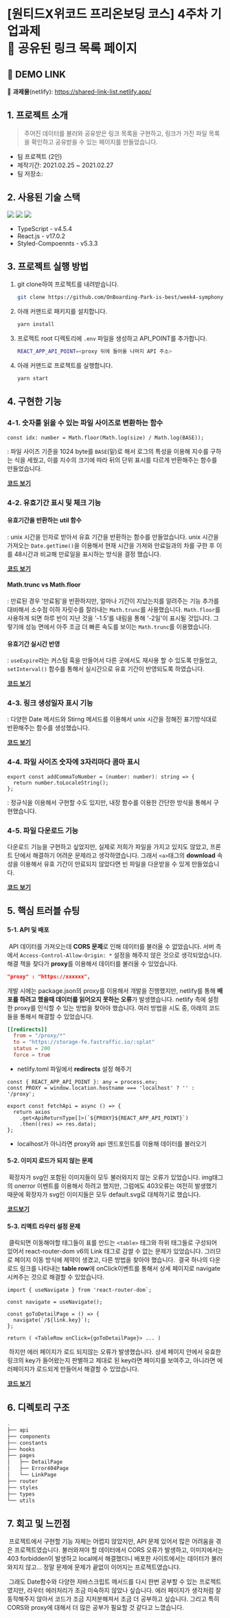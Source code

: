 # [원티드X위코드 프리온보딩 코스] 4주차 기업과제<br /> 🔗 공유된 링크 목록 페이지

## 🚀 DEMO LINK

🔗 **과제물**(netlify): https://shared-link-list.netlify.app/ <br />

##  1. 프로젝트 소개

> 주어진 데이터를 불러와 공유받은 링크 목록을 구현하고, 링크가 가진 파일 목록을 확인하고 공유받을 수 있는 페이지를 만들었습니다.

- 팀 프로젝트 (2인)
- 제작기간: 2021.02.25 ~ 2021.02.27
- 팀 저장소: 

##  2. 사용된 기술 스택

![](https://img.shields.io/badge/TypeScript-3178C6?style=for-the-badge&logo=TypeScript&logoColor=white) ![](https://img.shields.io/badge/React-20232A?style=for-the-badge&logo=react&logoColor=61DAFB) ![](https://img.shields.io/badge/styled--components-DB7093?style=for-the-badge&logo=styled-components&logoColor=white)

- TypeScript - v4.5.4
- React.js - v17.0.2
- Styled-Compoennts - v5.3.3

##  3. 프로젝트 실행 방법

1. git clone하여 프로젝트를 내려받습니다.
   ```bash
   git clone https://github.com/OnBoarding-Park-is-best/week4-symphony-storage
   ```
2. 아래 커맨드로 패키지를 설치합니다.
   ```bash
   yarn install
   ```
3. 프로젝트 root 디렉토리에 `.env` 파일을 생성하고 API_POINT를 추가합니다.
   ```bash
   REACT_APP_API_POINT=<proxy 뒤에 들어올 나머지 API 주소>
   ```
4. 아래 커맨드로 프로젝트를 실행합니다.
   ```bash
   yarn start
   ```

##  4. 구현한 기능

### 4-1. 숫자를 읽을 수 있는 파일 사이즈로 변환하는 함수

```tsx
const idx: number = Math.floor(Math.log(size) / Math.log(BASE));
```

: 파일 사이즈 기준을 1024 byte를 `BASE`(밑)로 해서 로그의 특성을 이용해 지수를 구하는 식을 세웠고, 이를 지수의 크기에 따라 뒤의 단위 표시를 다르게 반환해주는 함수를 만들었습니다.

**[코드 보기](https://github.com/brad-go/wanted-shared-link-list/blob/97a5632ff80380440c77e5f52dd87db7b0e41cca/src/utils/format.ts#L36)**

### 4-2. 유효기간 표시 및 체크 기능

#### 유효기간을 반환하는 util 함수

: unix 시간을 인자로 받아서 유효 기간을 반환하는 함수를 만들었습니다. unix 시간을 가져오는 `Date.getTime()`을 이용해서 현재 시간을 가져와 만료일과의 차를 구한 후 이를 48시간과 비교해 만료일을 표시하는 방식을 결정 했습니다.

 **[코드 보기](https://github.com/brad-go/wanted-shared-link-list/blob/97a5632ff80380440c77e5f52dd87db7b0e41cca/src/utils/format.ts#L22)**

#### Math.trunc vs Math.floor

: 만료된 경우 '만료됨'을 반환하지만, 얼마나 기간이 지났는지를 알려주는 기능 추가를 대비해서 소수점 이하 자릿수를 잘라내는 `Math.trunc`를 사용했습니다. `Math.floor`를 사용하게 되면 하루 반이 지난 것을 '-1.5'를 내림을 통해 '-2일'이 표시될 것입니다. 그렇기에 성능 면에서 아주 조금 더 빠른 속도를 보이는 `Math.trunc`를 이용했습니다.

#### 유효기간 실시간 반영

: `useExpire`라는 커스텀 훅을 만들어서 다른 곳에서도 재사용 할 수 있도록 만들었고, `setInterval()` 함수를 통해서 실시간으로 유효 기간이 반영되도록 하였습니다. 

**[코드 보기](https://github.com/brad-go/wanted-shared-link-list/blob/97a5632ff80380440c77e5f52dd87db7b0e41cca/src/hooks/useExpire.tsx#L5)**

### 4-3. 링크 생성일자 표시 기능

: 다양한 Date 메서드와 Stirng 메서드를 이용해서 unix 시간을 정해진 표기방식대로 반환해주는 함수를 생성했습니다. 

**[코드 보기](https://github.com/brad-go/wanted-shared-link-list/blob/97a5632ff80380440c77e5f52dd87db7b0e41cca/src/utils/format.ts#L9)**

### 4-4. 파일 사이즈 숫자에 3자리마다 콤마 표시

```tsx
export const addCommaToNumber = (number: number): string => {
  return number.toLocaleString();
};
```
: 정규식을 이용해서 구현할 수도 있지만, 내장 함수를 이용한 간단한 방식을 통해서 구현했습니다.

### 4-5. 파일 다운로드 기능

다운로드 기능을 구현하고 싶었지만, 실제로 저희가 파일을 가지고 있지도 않았고, 프론트 단에서 해결하기 어려운 문제라고 생각하였습니다. 그래서 `<a>`태그의 **download** 속성을 이용해서 유효 기간이 만료되지 않았다면 빈 파일을 다운받을 수 있게 만들었습니다. 

**[코드 보기](https://github.com/brad-go/wanted-shared-link-list/blob/97a5632ff80380440c77e5f52dd87db7b0e41cca/src/pages/DetailPage/index.tsx#L72)**

##  5. 핵심 트러블 슈팅

#### 5-1. API 및 배포

&nbsp;API 데이터를 가져오는데 **CORS 문제**로 인해 데이터를 불러올 수 없었습니다. 서버 측에서 `Access-Control-Allow-Origin: *` 설정을 해주지 않은 것으로 생각되었습니다. 해결 책을 찾다가 **proxy**를 이용해서 데이터를 불러올 수 있었습니다. 

```json
"proxy" : "https://xxxxxx",
```

개발 시에는 package.json의 proxy를 이용해서 개발을 진행했지만, netlify를 통해 **배포를 하려고 했을때 데이터를 읽어오지 못하는 오류**가 발생했습니다. netlify 측에 설정한 proxy를 인식할 수 있는 방법을 찾아야 했습니다. 여러 방법을 시도 중, 아래의 코드들을 통해서 해결할 수 있었습니다. 

```toml
[[redirects]]
  from = "/proxy/*"
  to = "https://storage-fe.fastraffic.io/:splat"
  status = 200
  force = true
```

- netlify.toml 파일에서 **redirects** 설정 해주기

```tsx
const { REACT_APP_API_POINT }: any = process.env;
const PROXY = window.location.hostname === 'localhost' ? '' : '/proxy';

export const fetchApi = async () => {
  return axios
    .get<ApiReturnType[]>(`${PROXY}${REACT_APP_API_POINT}`)
    .then((res) => res.data);
};
```

- localhost가 아니라면 proxy와 api 엔드포인트를 이용해 데이터를 불러오기

#### 5-2. 이미지 로드가 되지 않는 문제

&nbsp;확장자가 svg인 포함된 이미지들이 모두 불러와지지 않는 오류가 있었습니다. img태그의 onerror 이벤트를 이용해서 하려고 했지만, 그럼에도 403오류는 여전히 발생했기 때문에 확장자가 svg인 이미지들은 모두 default.svg로 대체하기로 했습니다. 

**[코드보기](https://github.com/brad-go/wanted-shared-link-list/blob/97a5632ff80380440c77e5f52dd87db7b0e41cca/src/pages/DetailPage/index.tsx#L244)**

#### 5-3. 리액트 라우터 설정 문제

&nbsp;클릭되면 이동해야할 태그들이 표를 만드는 `<table>` 태그와 하위 태그들로 구성되어 있어서 react-router-dom v6의 Link 태그로 감쌀 수 없는 문제가 있었습니다. 그러므로 페이지 이동 방식에 제약이 생겼고, 다른 방법을 찾아야 했습니다. 
&nbsp;결국 하나의 다운로드 링크를 나타내는 **table row**에 onClick이벤트를 통해서 상세 페이지로 navigate시켜주는 것으로 해결할 수 있었습니다. 

```tsx
import { useNavigate } from 'react-router-dom`;

const navigate = useNavigate();

const goToDetailPage = () => {
  navigate(`/${link.key}`);
};

return ( <TableRow onClick={goToDetailPage}> ... )
```

&nbsp;하지만 에러 페이지가 로드 되지않는 오류가 발생했습니다. 상세 페이지 안에서 유효한 링크의 key가 들어왔는지 판별하고 제대로 된 key라면 페이지를 보여주고, 아니라면 에러페이지가 로드되게 만들어서 해결할 수 있었습니다. 

**[코드 보기](https://github.com/brad-go/wanted-shared-link-list/blob/97a5632ff80380440c77e5f52dd87db7b0e41cca/src/pages/DetailPage/index.tsx#L47)**

##  6. 디렉토리 구조

```bash
.
├── api
├── components
├── constants
├── hooks
├── pages
│   ├── DetailPage
│   ├── Error404Page
│   └── LinkPage
├── router
├── styles
├── types
└── utils
```

## 7. 회고 및 느낀점

&nbsp;프로젝트에서 구현할 기능 자체는 어렵지 않았지만, API 문제 있어서 많은 어려움을 겪은 프로젝트였습니다. 불러와져야 할 데이터에서 CORS 오류가 발생하고, 이미지에서는 403 forbidden이 발생하고 local에서 해결했더니 배포한 사이트에서는 데이터가 불러와지지 않고... 정말 문제에 문제가 끝없이 이어지는 프로젝트였습니다. 

&nbsp;그래도 Date함수와 다양한 자바스크립트 메서드를 다시 한번 공부할 수 있는 프로젝트였지만, 라우터 에러처리가 조금 미숙하지 않았나 싶습니다. 에러 페이지가 생각처럼 잘 동작해주지 않아서 코드가 조금 지저분해져서 조금 더 공부하고 싶습니다. 그리고 특히 CORS와 proxy에 대해서 더 많은 공부가 필요할 것 같다고 느꼈습니다. 